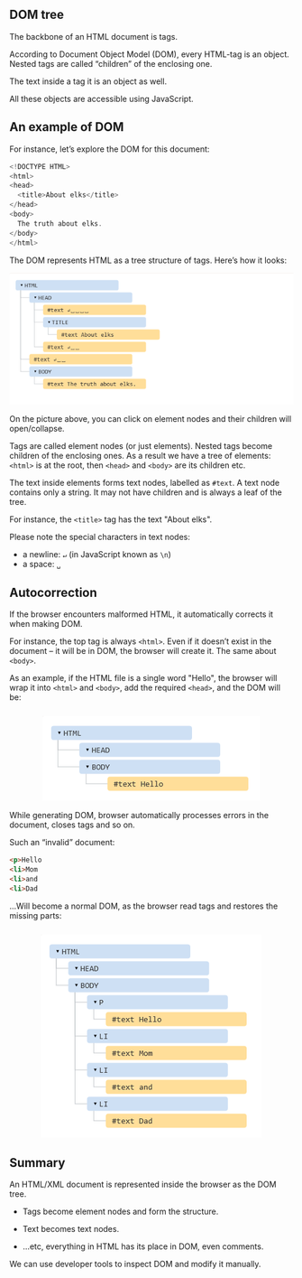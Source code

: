 ## DOM tree

The backbone of an HTML document is tags.

According to Document Object Model (DOM), every HTML-tag is an object. Nested tags are called “children” of the enclosing one.

The text inside a tag it is an object as well.

All these objects are accessible using JavaScript.

## An example of DOM

For instance, let’s explore the DOM for this document:

```JavaScript
<!DOCTYPE HTML>
<html>
<head>
  <title>About elks</title>
</head>
<body>
  The truth about elks.
</body>
</html>
```

The DOM represents HTML as a tree structure of tags. Here’s how it looks:

<p align="center">
  <img src="../resources/images/dom-tree.png">
</p>
On the picture above, you can click on element nodes and their children will open/collapse.

Tags are called element nodes (or just elements). Nested tags become children of the enclosing ones. As a result we have a tree of elements: `<html>` is at the root, then `<head>` and `<body>` are its children etc.

The text inside elements forms text nodes, labelled as `#text`. A text node contains only a string. It may not have children and is always a leaf of the tree.

For instance, the `<title>` tag has the text "About elks".

Please note the special characters in text nodes:

* a newline: `↵` (in JavaScript known as `\n`)
* a space: `␣`

## Autocorrection

If the browser encounters malformed HTML, it automatically corrects it when making DOM.

For instance, the top tag is always `<html>`. Even if it doesn’t exist in the document – it will be in DOM, the browser will create it. The same about `<body>`.

As an example, if the HTML file is a single word "Hello", the browser will wrap it into `<html>` and `<body>`, add the required `<head>`, and the DOM will be:

<p align="center" style="margin-top:25px">
  <img src="../resources/images/dom-tree-ac.png">
</p>

While generating DOM, browser automatically processes errors in the document, closes tags and so on.

Such an “invalid” document:

```html
<p>Hello
<li>Mom
<li>and
<li>Dad
```

…Will become a normal DOM, as the browser read tags and restores the missing parts:

<p align="center" style="margin-top:25px">
  <img src="../resources/images/dom-tree-acc.png">
</p>

## Summary

An HTML/XML document is represented inside the browser as the DOM tree.

* Tags become element nodes and form the structure.

* Text becomes text nodes.

* …etc, everything in HTML has its place in DOM, even comments.

We can use developer tools to inspect DOM and modify it manually.
